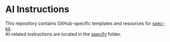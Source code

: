# AI Instructions

<!-- lets redirect the user to the appropriate resources - this project is built with spec-kit -->

This repository contains GitHub-specific templates and resources for [spec-kit](https://github.com/github/spec-kit).  
AI-related instructions are located in the [specify](./.specify) folder.
